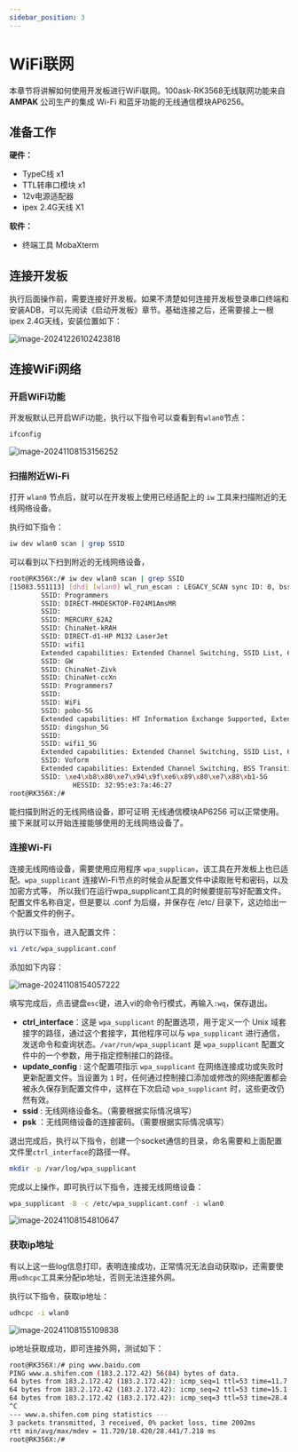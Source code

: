 ```yaml
---
sidebar_position: 3
---
```

# WiFi联网

本章节将讲解如何使用开发板进行WiFi联网。100ask-RK3568无线联网功能来自 **AMPAK** 公司生产的集成 Wi-Fi 和蓝牙功能的无线通信模块AP6256。

## 准备工作

**硬件：**

- TypeC线 x1 
- TTL转串口模块 x1
- 12v电源适配器
- ipex 2.4G天线 X1

**软件：**

- 终端工具 MobaXterm

## 连接开发板

执行后面操作前，需要连接好开发板。如果不清楚如何连接开发板登录串口终端和安装ADB，可以先阅读《启动开发板》章节。基础连接之后，还需要接上一根ipex 2.4G天线，安装位置如下：

![image-20241226102423818](images/image-20241226102423818.png)

## 连接WiFi网络

### 开启WiFi功能

开发板默认已开启WiFi功能，执行以下指令可以查看到有`wlan0`节点：

~~~bash
ifconfig
~~~

![image-20241108153156252](images/image-20241108153156252.png)

### 扫描附近Wi-Fi

打开 `wlan0` 节点后，就可以在开发板上使用已经适配上的 `iw` 工具来扫描附近的无线网络设备。

执行如下指令：

~~~bash
iw dev wlan0 scan | grep SSID
~~~

可以看到以下扫到附近的无线网络设备，

~~~bash
root@RK356X:/# iw dev wlan0 scan | grep SSID
[15083.551113] [dhd] [wlan0] wl_run_escan : LEGACY_SCAN sync ID: 0, bssidx: 0
        SSID: Programmers
        SSID: DIRECT-MHDESKTOP-F024M1AmsMR
        SSID:
        SSID: MERCURY_62A2
        SSID: ChinaNet-kRAH
        SSID: DIRECT-d1-HP M132 LaserJet
        SSID: wifi1
        Extended capabilities: Extended Channel Switching, SSID List, 6, 6
        SSID: GW
        SSID: ChinaNet-Zivk
        SSID: ChinaNet-ccXn
        SSID: Programmers7
        SSID:
        SSID: WiFi
        SSID: pobo-5G
        Extended capabilities: HT Information Exchange Supported, Extended Channel Switching, TFS, WNM-Sleep Mode, TIM Broadcast, BSS Transition, SSID List, 6
        SSID: dingshun_5G
        SSID:
        SSID: wifi1_5G
        Extended capabilities: Extended Channel Switching, SSID List, 6, 6
        SSID: Voform
        Extended capabilities: Extended Channel Switching, BSS Transition, SSID List, 6
        SSID: \xe4\xb8\x80\xe7\x94\x9f\xe6\x89\x80\xe7\x88\xb1-5G
                HESSID: 32:95:e3:7a:46:27
root@RK356X:/#
~~~

能扫描到附近的无线网络设备，即可证明 无线通信模块AP6256 可以正常使用。接下来就可以开始连接能够使用的无线网络设备了。

### 连接Wi-Fi

连接无线网络设备，需要使用应用程序 `wpa_supplican`，该工具在开发板上也已适配。`wpa_supplicant` 连接Wi-Fi节点的时候会从配置文件中读取账号和密码，以及加密方式等， 所以我们在运行wpa_supplicant工具的时候要提前写好配置文件。 配置文件名称自定，但是要以 .conf 为后缀，并保存在 /etc/ 目录下，这边给出一个配置文件的例子。

执行以下指令，进入配置文件：

~~~bash
vi /etc/wpa_supplicant.conf
~~~

添加如下内容：

![image-20241108154057222](images/image-20241108154057222.png)

填写完成后，点击键盘`esc`键，进入vi的命令行模式，再输入`:wq`，保存退出。

- **ctrl_interface**：这是 `wpa_supplicant` 的配置选项，用于定义一个 Unix 域套接字的路径，通过这个套接字，其他程序可以与 `wpa_supplicant` 进行通信，发送命令和查询状态。`/var/run/wpa_supplicant` 是 `wpa_supplicant` 配置文件中的一个参数，用于指定控制接口的路径。
- **update_config** : 这个配置项指示 `wpa_supplicant` 在网络连接成功或失败时更新配置文件。当设置为 `1` 时，任何通过控制接口添加或修改的网络配置都会被永久保存到配置文件中，这样在下次启动 `wpa_supplicant` 时，这些更改仍然有效。
- **ssid** : 无线网络设备名。（需要根据实际情况填写）
- **psk** ：无线网络设备的连接密码。（需要根据实际情况填写）

退出完成后，执行以下指令，创建一个socket通信的目录，命名需要和上面配置文件里`ctrl_interface`的路径一样。

~~~bash
mkdir -p /var/log/wpa_supplicant
~~~

完成以上操作，即可执行以下指令，连接无线网络设备：

~~~bash
wpa_supplicant -B -c /etc/wpa_supplicant.conf -i wlan0
~~~

![image-20241108154810647](images/image-20241108154810647.png)

### 获取ip地址

有以上这一些log信息打印，表明连接成功，正常情况无法自动获取ip，还需要使用`udhcpc`工具来分配ip地址，否则无法连接外网。

执行以下指令，获取ip地址：

~~~bash
udhcpc -i wlan0
~~~

![image-20241108155109838](images/image-20241108155109838.png)

ip地址获取成功，即可连接外网，测试如下：

~~~bash
root@RK356X:/# ping www.baidu.com
PING www.a.shifen.com (183.2.172.42) 56(84) bytes of data.
64 bytes from 183.2.172.42 (183.2.172.42): icmp_seq=1 ttl=53 time=11.7 ms
64 bytes from 183.2.172.42 (183.2.172.42): icmp_seq=2 ttl=53 time=15.1 ms
64 bytes from 183.2.172.42 (183.2.172.42): icmp_seq=3 ttl=53 time=28.4 ms
^C
--- www.a.shifen.com ping statistics ---
3 packets transmitted, 3 received, 0% packet loss, time 2002ms
rtt min/avg/max/mdev = 11.720/18.420/28.441/7.218 ms
root@RK356X:/#
~~~

